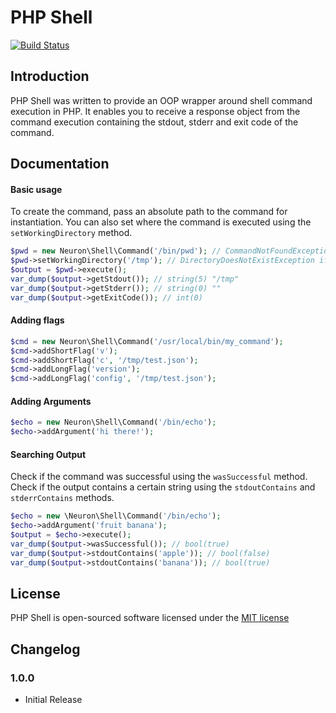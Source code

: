 # PHP Shell

[![Build Status](https://travis-ci.org/Synapse791/php-shell.svg?branch=master)](https://travis-ci.org/Synapse791/php-shell)

## Introduction

PHP Shell was written to provide an OOP wrapper around shell command execution in PHP. It enables you to receive a response object from the command execution containing the stdout, stderr and exit code of the command.

## Documentation

#### Basic usage
To create the command, pass an absolute path to the command for instantiation. You can also set where the command is executed using the `setWorkingDirectory` method.
```php
$pwd = new Neuron\Shell\Command('/bin/pwd'); // CommandNotFoundException if the command is not executable
$pwd->setWorkingDirectory('/tmp'); // DirectoryDoesNotExistException if the directory is not found
$output = $pwd->execute();
var_dump($output->getStdout()); // string(5) "/tmp"
var_dump($output->getStderr()); // string(0) ""
var_dump($output->getExitCode()); // int(0)
```

#### Adding flags
```php
$cmd = new Neuron\Shell\Command('/usr/local/bin/my_command');
$cmd->addShortFlag('v');
$cmd->addShortFlag('c', '/tmp/test.json');
$cmd->addLongFlag('version');
$cmd->addLongFlag('config', '/tmp/test.json');
```

#### Adding Arguments
```php
$echo = new Neuron\Shell\Command('/bin/echo');
$echo->addArgument('hi there!');
```

#### Searching Output
Check if the command was successful using the `wasSuccessful` method. Check if the output contains a certain string using the `stdoutContains` and `stderrContains` methods.
```php
$echo = new \Neuron\Shell\Command('/bin/echo');
$echo->addArgument('fruit banana');
$output = $echo->execute();
var_dump($output->wasSuccessful()); // bool(true)
var_dump($output->stdoutContains('apple')); // bool(false)
var_dump($output->stdoutContains('banana')); // bool(true)
```

## License

PHP Shell is open-sourced software licensed under the [MIT license](http://opensource.org/licenses/MIT)

## Changelog

### 1.0.0
* Initial Release